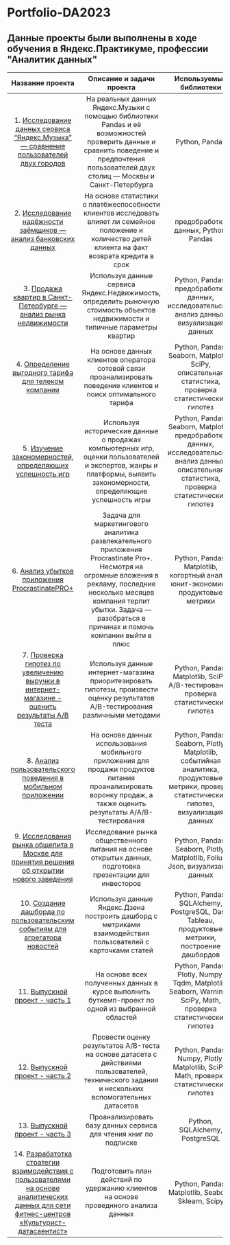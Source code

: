 # Portfolio-DA2023
## Данные проекты были выполнены в ходе обучения в Яндекс.Практикуме, профессии "Аналитик данных" 

| Название проекта  | Описание и задачи проекта | Используемые библиотеки     |
| :--------------------: | :---------------------:   |:---------------------------:|
| 1. [Исследование данных сервиса “Яндекс.Музыка” — сравнение пользователей двух городов](https://github.com/nerga2008/Portfolio-DA2023/blob/main/1%20проект/01_proekt_music.ipynb) | На реальных данных Яндекс.Музыки c помощью библиотеки Pandas и её возможностей проверить данные и сравнить поведение и предпочтения пользователей двух столиц — Москвы и Санкт-Петербурга | Python, Pandas |
| 2. [Исследование надёжности заёмщиков — анализ банковских данных](https://github.com/nerga2008/Portfolio-DA2023/blob/main/2%20проект/2_proekt_bank.ipynb) | На основе статистики о платёжеспособности клиентов исследовать влияет ли семейное положение и количество детей клиента на факт возврата кредита в срок | предобработка данных, Python, Pandas |
| 3. [Продажа квартир в Санкт-Петербурге — анализ рынка недвижимости](https://github.com/nerga2008/Portfolio-DA2023/blob/main/3%20проект/3_proekt_zian.ipynb) | Используя данные сервиса Яндекс.Недвижимость, определить рыночную стоимость объектов недвижимости и типичные параметры квартир | Python, Pandas, предобработка данных, исследовательский анализ данных, визуализация данных |
| 4. [Определение выгодного тарифа для телеком компании](https://github.com/nerga2008/Portfolio-DA2023/blob/main/4%20проект/4_proekt_mobil_tarif.ipynb) | На основе данных клиентов оператора сотовой связи проанализировать поведение клиентов и поиск оптимального тарифа | Python, Pandas, Seaborn, Matplotlib, SciPy, описательная статистика, проверка статистических гипотез |
| 5. [Изучение закономерностей, определяющих успешность игр](https://github.com/nerga2008/Portfolio-DA2023/blob/main/5%20проект/5_proekt_games.ipynb) | Используя исторические данные о продажах компьютерных игр, оценки пользователей и экспертов, жанры и платформы, выявить закономерности, определяющие успешность игры | Python, Pandas, Seaborn, Matplotlib, предобработка данных, исследовательский анализ данных, описательная статистика, проверка статистических гипотез |
| 6. [Анализ убытков приложения ProcrastinatePRO+](https://github.com/nerga2008/Portfolio-DA2023/blob/main/6%20проект/6_proekt_procrastinator_pro.ipynb) | Задача для маркетингового аналитика развлекательного приложения Procrastinate Pro+. Несмотря на огромные вложения в рекламу, последние несколько месяцев компания терпит убытки. Задача — разобраться в причинах и помочь компании выйти в плюс | Python, Pandas, Matplotlib, когортный анализ, юнит-экономика, продуктовые метрики |
| 7. [Проверка гипотез по увеличению выручки в интернет-магазине - оценить результаты A/B теста](https://github.com/nerga2008/Portfolio-DA2023/blob/main/7%20проект/7_proekt_a_b_test.ipynb) | Используя данные интернет-магазина приоритезировать гипотезы, произвести оценку результатов A/B-тестирования различными методами | Python, Pandas, Matplotlib, SciPy, A/B-тестирование, проверка статистических гипотез |
| 8. [Анализ пользовательского поведения в мобильном приложении](https://github.com/nerga2008/Portfolio-DA2023/blob/main/8%20проект/8_proekt_a_a_b_test.ipynb) | На основе данных использования мобильного приложения для продажи продуктов питания проанализировать воронку продаж, а также оценить результаты A/A/B-тестирования | Python, Pandas, Seaborn, Plotly, Matplotlib, событийная аналитика, продуктовые метрики, проверка статистических гипотез, визуализация данных
| 9. [Исследования рынка общепита в Москве для принятия решения об открытии нового заведения](https://github.com/nerga2008/Portfolio-DA2023/blob/main/9%20проект/9_proekt_moscow_cafe.ipynb) | Исследование рынка общественного питания на основе открытых данных, подготовка презентации для инвесторов | Python, Pandas, Seaborn, Plotly, Matplotlib, Folium, Json, визуализация данных |
| 10. [Создание дашборда по пользовательским событиям для агрегатора новостей](https://github.com/nerga2008/Portfolio-DA2023/blob/main/10%20проект/10_proekt_yandex_dzen.ipynb) | Используя данные Яндекс.Дзена построить дашборд с метриками взаимодействия пользователей с карточками статей | Python, Pandas, SQLAlchemy, PostgreSQL, Dash, Tableau, продуктовые метрики, построение дашбордов |
| 11. [Выпускной проект - часть 1](https://github.com/nerga2008/Portfolio-DA2023/blob/main/11%20проект/11_proekt_diplom.ipynb) | На основе всех полученных данных в курсе выполнить буткемп-проект по одной из выбранной областей | Python, Pandas, Plotly, Numpy, Tqdm, Matplotlib, Seaborn, Warnings, SciPy, Math, проверка статистических гипотез |
| 12. [Выпускной проект - часть 2](https://github.com/nerga2008/Portfolio-DA2023/blob/main/12%20проект/12_proekt_a_b_test.ipynb)  | Провести оценку результатов A/B-теста на основе датасета с действиями пользователей, технического задания и нескольких вспомогательных датасетов | Python, Pandas, Numpy,  Plotly, Matplotlib,  SciPy, Math, проверка статистических гипотез |
| 13. [Выпускной проект - часть 3](https://github.com/nerga2008/Portfolio-DA2023/blob/main/13%20проект/13_proekt_sql.ipynb) | Проанализировать базу данных сервиса для чтения книг по подписке | Python, SQLAlchemy, PostgreSQL |
| 14. [Разрабатотка стратегии взаимодействия с пользователями на основе аналитических данных для сети фитнес-центров «Культурист-датасаентист»](https://github.com/nerga2008/Portfolio-DA2023/blob/main/14%20проект/14_fitness_club.ipynb) | Подготовить план действий по удержанию клиентов на основе проведнного анализа данных | Python, Pandas, Matplotlib, Seaborn, Sklearn, Scipy |
